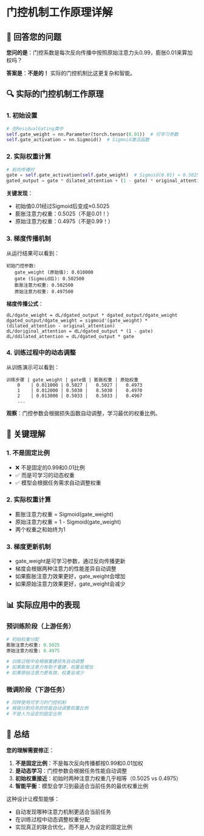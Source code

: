 # 门控机制工作原理详解

## 🎯 回答您的问题

**您问的是**：门控系数是每次反向传播中按照原始注意力头0.99，膨胀0.01来算加权吗？

**答案是**：**不是的！** 实际的门控机制比这更复杂和智能。

## 🔍 实际的门控机制工作原理

### 1. **初始设置**
```python
# 在ResidualGating类中
self.gate_weight = nn.Parameter(torch.tensor(0.01))  # 可学习参数
self.gate_activation = nn.Sigmoid()  # Sigmoid激活函数
```

### 2. **实际权重计算**
```python
# 前向传播时
gate = self.gate_activation(self.gate_weight)  # Sigmoid(0.01) ≈ 0.5025
gated_output = gate * dilated_attention + (1 - gate) * original_attention
```

**关键发现**：
- 初始值0.01经过Sigmoid后变成≈0.5025
- 膨胀注意力权重：0.5025（不是0.01！）
- 原始注意力权重：0.4975（不是0.99！）

### 3. **梯度传播机制**

从运行结果可以看到：

```
初始门控参数:
   gate_weight (原始值): 0.010000
   gate (Sigmoid后): 0.502500
   膨胀注意力权重: 0.502500
   原始注意力权重: 0.497500
```

**梯度传播公式**：
```
dL/dgate_weight = dL/dgated_output * dgated_output/dgate_weight
dgated_output/dgate_weight = sigmoid'(gate_weight) * (dilated_attention - original_attention)
dL/doriginal_attention = dL/dgated_output * (1 - gate)
dL/ddilated_attention = dL/dgated_output * gate
```

### 4. **训练过程中的动态调整**

从训练演示可以看到：

```
训练步骤 | gate_weight | gate值 | 膨胀权重 | 原始权重
    0    | 0.011000 | 0.5027 |   0.5027 |   0.4973
    1    | 0.012000 | 0.5030 |   0.5030 |   0.4970
    2    | 0.013000 | 0.5033 |   0.5033 |   0.4967
    ...
```

**观察**：门控参数会根据损失函数自动调整，学习最优的权重比例。

## 🚀 关键理解

### 1. **不是固定比例**
- ❌ 不是固定的0.99和0.01比例
- ✅ 而是可学习的动态权重
- ✅ 模型会根据任务需求自动调整权重

### 2. **实际权重计算**
- 膨胀注意力权重 = Sigmoid(gate_weight)
- 原始注意力权重 = 1 - Sigmoid(gate_weight)
- 两个权重之和始终为1

### 3. **梯度更新机制**
- gate_weight是可学习参数，通过反向传播更新
- 梯度会根据两种注意力的性能差异自动调整
- 如果膨胀注意力效果更好，gate_weight会增加
- 如果原始注意力效果更好，gate_weight会减少

## 📊 实际应用中的表现

### 预训练阶段（上游任务）
```python
# 初始权重分配
膨胀注意力权重: 0.5025
原始注意力权重: 0.4975

# 训练过程中会根据重建损失自动调整
# 如果膨胀注意力有助于重建，权重会增加
# 如果原始注意力更有效，权重会减少
```

### 微调阶段（下游任务）
```python
# 同样使用可学习的门控机制
# 根据分割任务的性能自动调整权重比例
# 不是人为设定的固定比例
```

## 🎯 总结

**您的理解需要修正**：

1. **不是固定比例**：不是每次反向传播都按0.99和0.01加权
2. **是动态学习**：门控参数会根据任务性能自动调整
3. **初始权重接近**：初始时两种注意力权重几乎相等（0.5025 vs 0.4975）
4. **智能平衡**：模型会学习到最适合当前任务的最优权重比例

这种设计让模型能够：
- 自动发现哪种注意力机制更适合当前任务
- 在训练过程中动态调整权重分配
- 实现真正的联合优化，而不是人为设定的固定比例

